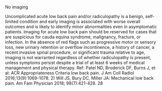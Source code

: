 No imaging

Uncomplicated acute low back pain and/or radiculopathy is a benign, self-limited condition and early
imaging is associated with worse overall outcomes and is likely to identify minor abnormalities even in
asymptomatic patients. Imaging for acute low back pain should be reserved for cases that are suspicious
for cauda equina syndrome, malignancy, fracture, or infection. In the absence of red flags such as
progressive motor or sensory loss, new urinary retention or overflow incontinence, a history of cancer,
a recent invasive spinal procedure, or significant trauma relative to age, imaging is not warranted
regardless of whether radiculopathy is present, unless symptoms persist despite a trial of at least 6 weeks
of medical management and physical therapy.
Ref: Patel ND, Broderick DF, Burns J, et al: ACR Appropriateness Criteria low back pain. J Am Coll Radiol
2016;13(9):1069-1078. 2) Will JS, Bury DC, Miller JA: Mechanical low back pain. Am Fam Physician 2018;
98(7):421-428.
28